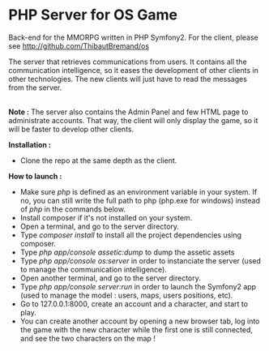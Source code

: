 PHP Server for OS Game
========================
Back-end for the MMORPG written in PHP Symfony2. For the client, please see http://github.com/ThibautBremand/os

The server that retrieves communications from users. It contains all the communication intelligence, so it eases the development of other clients in other technologies. The new clients will just have to read the messages from the server. <br/><br/>

**Note :** The server also contains the Admin Panel and few HTML page to administrate accounts. That way, the client will only display the game, so it will be faster to develop other clients.

**Installation :** <br/>
- Clone the repo at the same depth as the client.

**How to launch :** <br/>
- Make sure *php* is defined as an environment variable in your system. If no, you can still write the full path to php (php.exe for windows) instead of *php* in the commands below.
- Install composer if it's not installed on your system.
- Open a terminal, and go to the server directory.
- Type *composer install* to install all the project dependencies using composer.
- Type *php app/console assetic:dump* to dump the assetic assets
- Type *php app/console os:server* in order to instanciate the server (used to manage the communication intelligence).
- Open another terminal, and go to the server directory.
- Type *php app/console server:run* in order to launch the Symfony2 app (used to manage the model : users, maps, users positions, etc).
- Go to 127.0.0.1:8000, create an account and a character, and start to play.
- You can create another account by opening a new browser tab, log into the game with the new character while the first one is still connected, and see the two characters on the map !
